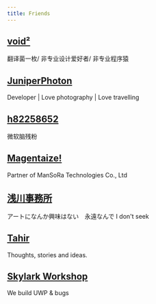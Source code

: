 ```yaml
---
title: Friends
---
```


## [void²](https://void2.dev/)

翻译菌一枚/ 非专业设计爱好者/ 非专业程序猿

## [JuniperPhoton](http://juniperphoton.net)

Developer | Love photography | Love travelling

## [h82258652](http://www.cnblogs.com/h82258652/)

微软脑残粉

## [Magentaize!](https://blog.magentaize.net/)

Partner of ManSoRa Technologies Co., Ltd

## [浅川事務所](http://blog.asakawa.com)

アートになんか興味はない　永遠なんで I don't seek

## [Tahir](https://tahirkoresh.com)

Thoughts, stories and ideas.

## [Skylark Workshop](https://skylark-workshop.xyz/)

We build UWP & bugs
